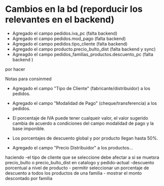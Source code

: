 # Cambios en la bd (reporducir los relevantes en el backend)

- Agregado el campo pedidos.iva_pc (falta backend)
- Agregado el campo pedidos.mod_pago (falta backend)
- Agregado el campo pedidos.tipo_cliente (falta backend)
- Agregado el campo producto.precio_bulto_dist (falta backend y sync)
- Agreagdo el campo pedidos_familias_productos.descuento_pc (falta backend )

por hacer



Notas para consinmed 

- Agregado el campo "Tipo de Cliente" (fabricante/distribuidor) a los pedidos. 
- Agregado el campo "Modalidad de Pago" (cheque/transferencia) a los pedidos. 
- El porcentaje de IVA puede tener cualqueir valor, el valor sugerido cambia de acuerdo a condiciones del campo modalidad de pago y la base imponible.
- Los porcentajes de descuento global y por producto llegan hasta 50%.

- Agregado el campo "Precio Distribuidor" a los productos...


haciendo
-el tipo de cliente que se seleccione debe afectar a si se muetsra precio_bulto o precio_bulto_dist
en catalogo y pedido-actual
-descuento porcentual a nivel de producto
	- permitir seleccionar un porcentaje de descuento a todos los productos de una familia
	- mostrar el monto descontado por familia










